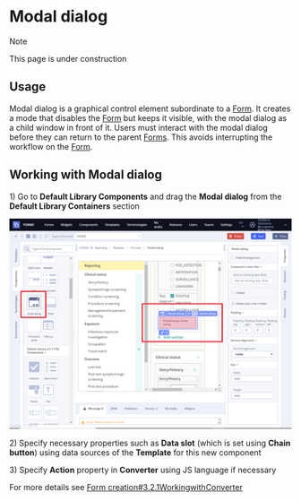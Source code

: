 # Modal dialog

 Note

This page is under construction

## **Usage** <a id="Modaldialog-Usage"></a>

Modal dialog is a graphical control element subordinate to a [Form](../ehr-forms-forms-in-detail/). It creates a mode that disables the [Form](../ehr-forms-forms-in-detail/) but keeps it visible, with the modal dialog as a child window in front of it. Users must interact with the modal dialog before they can return to the parent [Forms](../ehr-forms-forms-in-detail/). This avoids interrupting the workflow on the [Form](../ehr-forms-forms-in-detail/). 

## Working with Modal dialog <a id="Modaldialog-WorkingwithModaldialog"></a>

1\) Go to **Default Library Components** and drag the **Modal dialog** from the **Default Library Containers** section

![](../../.gitbook/assets/34840022.png)

2\) Specify necessary properties such as **Data slot** \(which is set using **Chain button**\) using data sources of the **Template** for this new component 

3\) Specify **Action** property in **Converter** using JS language if necessary

For more details see [Form creation\#3.2.1WorkingwithConverter](https://wiki.solit-clouds.ru/display/EHR/Form+creation#Formcreation-3.2.1WorkingwithConverter)

